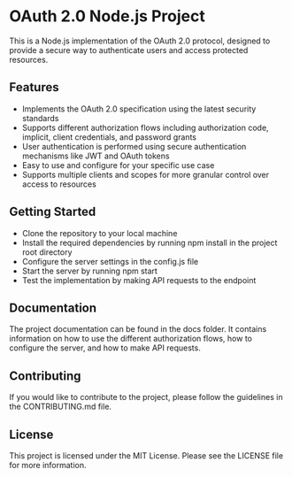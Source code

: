 # OAuth 2.0 Node.js Project

This is a Node.js implementation of the OAuth 2.0 protocol, designed to provide a secure way to authenticate users and access protected resources.

## Features

- Implements the OAuth 2.0 specification using the latest security standards
- Supports different authorization flows including authorization code, implicit, client credentials, and password grants
- User authentication is performed using secure authentication mechanisms like JWT and OAuth tokens
- Easy to use and configure for your specific use case
- Supports multiple clients and scopes for more granular control over access to resources
  
## Getting Started

- Clone the repository to your local machine
- Install the required dependencies by running npm install in the project root directory
- Configure the server settings in the config.js file
- Start the server by running npm start
- Test the implementation by making API requests to the endpoint


## Documentation

The project documentation can be found in the docs folder. It contains information on how to use the different authorization flows, how to configure the server, and how to make API requests.

## Contributing

If you would like to contribute to the project, please follow the guidelines in the CONTRIBUTING.md file.

## License
This project is licensed under the MIT License. Please see the LICENSE file for more information.
